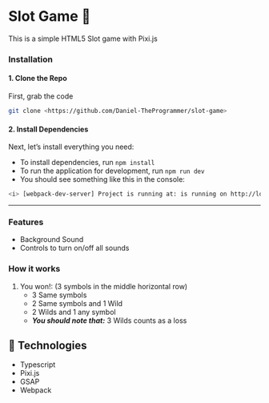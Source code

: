 # Slot Game 🎉

This is a simple HTML5 Slot game with Pixi.js

### Installation

#### 1. Clone the Repo

First, grab the code

```bash
git clone <https://github.com/Daniel-TheProgrammer/slot-game>
```

#### 2. Install Dependencies

Next, let’s install everything you need:

- To install dependencies, run `npm install`
- To run the application for development, run `npm run dev`
- You should see something like this in the console:

```bash
<i> [webpack-dev-server] Project is running at: is running on http://localhost:<PORT>
```

---

### Features

- Background Sound
- Controls to turn on/off all sounds

### How it works

1. You won!: (3 symbols in the middle horizontal row)
   - 3 Same symbols
   - 2 Same symbols and 1 Wild
   - 2 Wilds and 1 any symbol
   - _**You should note that:**_ 3 Wilds counts as a loss

## 🚀 Technologies

- Typescript
- Pixi.js
- GSAP
- Webpack
